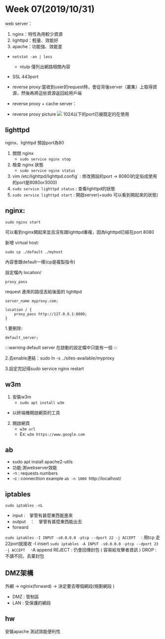 # Week 07(2019/10/31)

web server：
1. nginx：特性為用較少資源
2. lighttpd：輕量、效能好
3. apache：功能強、效能差

- `netstat -an | less`
    - ntulp 僅列出網路相關內容

- SSL 443port
- reverse proxy:當收到user的request時，會從背後server（叢集）上取得資源，然後再將這些資源返回給用戶端
- reverse proxy + cache server：
- reverse proxy picture
![](https://i.imgur.com/T65wd9F.png)
1024以下的port已被既定的在使用

## lighttpd
nginx、lighttpd 預設port為80
1. 關閉 nginx
    - `sudo service nginx stop`
2. 檢查 nginx 狀態
    - `sudo service nginx status`
3. vim /etc/lighttpd/lighttpd.config` : 修改預設的port -> 8080(約定俗成使用的port是8080or3000)
4. `sudo service lighttpd status` : 查看lighttpd的狀態
5. `sudo service lighttpd start` : 開啟server(+sudo 可以看到開起來的狀態)

## nginx:
```
sudo nginx start
```
可以看到nginx開起來並且沒有跟lighttpd重複，因為lighttpd已經在port 8080

新增 virtual host:
```
sudo cp ./default ./myhost
```
內容會跟default一樣(cp是複製指令)

設定檔內 location/
```
proxy_pass 
```
request 進來的路徑丟給後面的 lighttpd
```
server_name myproxy.com;

location / {
    proxy_pass http://127.0.0.1:8080;
}
```
1.要刪除:
```
default_server;
```
:::warning
default server 在啟動的設定檔中只能有一個
:::


2.去enable連結：sudo ln -s ../sites-available/myproxy

3.設定完記得sudo service nginx restart

## w3m
1. 安裝w3m
    - `sudo apt install w3m`
- 以終端機開啟網頁的工具
2. 開啟網頁
    - `w3m url`
    - Ex: `w3m https://www.google.com`

## ab
- sudo apt install apache2-utils 
- 功能:測webserver效能
- -n : requests numbers
- -c : connecttion
example `ab -n 1000 `http://localhost/

## iptables
`sudo iptables -nL`
- input :　掌管有甚麼東西能進來
- output　：　掌管有甚麼東西能出去
- forward

`sudo iptables -I INPUT -s0.0.0.0 -ptcp --dport 22 -j ACCEPT  `
: 用tcp 走22port就接收 
-I insert 
`sudo iptables -A INPUT -s0.0.0.0 -ptcp --dport 23 -j ACCEPT  `
-A append
REJECT : 仍會回傳封包 ( 容易給攻擊者資訊 )
DROP : 不讀不回，丟棄封包

## DMZ架構
外網 -> nginix(forward) -> 決定要去哪個網段(規劃網段 )
- DMZ : 管制區
- LAN : 受保護的網段
## hw
安裝apache
測試效能便利性